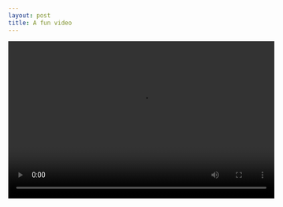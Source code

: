 ```yaml
---
layout: post
title: A fun video
---
```



<video src="{{site.url}}/assets/videos/like-an-animal.mp4" width="540" height="320" controls>
</video>